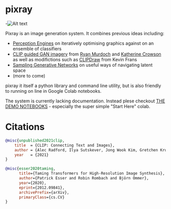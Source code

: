 # pixray

-![Alt text](https://user-images.githubusercontent.com/945979/132935558-1e03178a-7e45-4dde-8e5d-f9b7b9d60d74.png "pixray banner")

Pixray is an image generation system. It combines previous ideas including:

 * [Perception Engines](https://github.com/dribnet/perceptionengines) on iteratively optimising graphics against on an ensemble of classifiers
 * [CLIP guided GAN imagery](https://alexasteinbruck.medium.com/vqgan-clip-how-does-it-work-210a5dca5e52) from [Ryan Murdoch](https://twitter.com/advadnoun) and [Katherine Crowson](https://github.com/crowsonkb) as well as modifictions such as [CLIPDraw](https://twitter.com/kvfrans/status/1409933704856674304) from Kevin Frans
 * [Sampling Generative Networks](https://github.com/dribnet/plat) on useful ways of navigating latent space
 * (more to come)

pixray it itself a python library and command line utility, but is also friendly to running on line in Google Colab notebooks.

The system is currently lacking documentation. Instead plese checkout [THE DEMO NOTEBOOKS](https://github.com/dribnet/clipit/tree/master/demos) - especially the super simple "Start Here" colab.


# Citations

```bibtex
@misc{unpublished2021clip,
    title  = {CLIP: Connecting Text and Images},
    author = {Alec Radford, Ilya Sutskever, Jong Wook Kim, Gretchen Krueger, Sandhini Agarwal},
    year   = {2021}
}
```
```bibtex
@misc{esser2020taming,
      title={Taming Transformers for High-Resolution Image Synthesis}, 
      author={Patrick Esser and Robin Rombach and Björn Ommer},
      year={2020},
      eprint={2012.09841},
      archivePrefix={arXiv},
      primaryClass={cs.CV}
}
```


